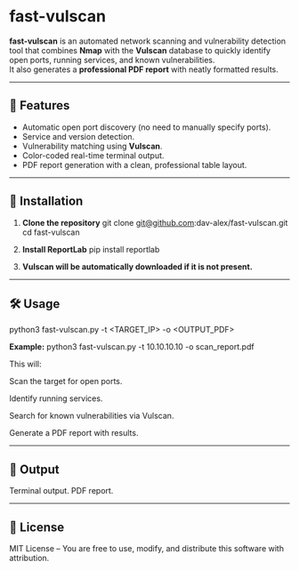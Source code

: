 # fast-vulscan

**fast-vulscan** is an automated network scanning and vulnerability detection tool that combines **Nmap** with the **Vulscan** database to quickly identify open ports, running services, and known vulnerabilities.  
It also generates a **professional PDF report** with neatly formatted results.

---


## 📌 Features
- Automatic open port discovery (no need to manually specify ports).
- Service and version detection.
- Vulnerability matching using **Vulscan**.
- Color-coded real-time terminal output.
- PDF report generation with a clean, professional table layout.

---


## 🚀 Installation
1. **Clone the repository**
git clone git@github.com:dav-alex/fast-vulscan.git
cd fast-vulscan


2. **Install ReportLab**
pip install reportlab


3. **Vulscan will be automatically downloaded if it is not present.**

---


## 🛠  Usage
python3 fast-vulscan.py -t <TARGET_IP> -o <OUTPUT_PDF>


**Example:**
python3 fast-vulscan.py -t 10.10.10.10 -o scan_report.pdf



This will:

Scan the target for open ports.

Identify running services.

Search for known vulnerabilities via Vulscan.

Generate a PDF report with results.

---


## 📂 Output

Terminal output.
PDF report.

---


## 📜 License

MIT License – You are free to use, modify, and distribute this software with attribution.

